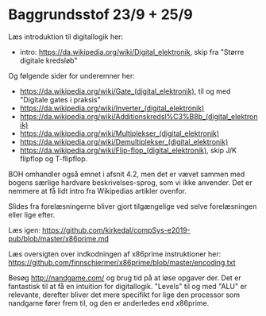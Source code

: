 # Baggrundsstof 23/9 + 25/9

Læs introduktion til digitallogik her:

  * intro: https://da.wikipedia.org/wiki/Digital_elektronik, skip fra "Større digitale kredsløb"

Og følgende sider for underemner her:

  * https://da.wikipedia.org/wiki/Gate_(digital_elektronik), til og med "Digitale gates i praksis"
  * https://da.wikipedia.org/wiki/Inverter_(digital_elektronik)
  * https://da.wikipedia.org/wiki/Additionskredsl%C3%B8b_(digital_elektronik)
  * https://da.wikipedia.org/wiki/Multiplekser_(digital_elektronik)
  * https://da.wikipedia.org/wiki/Demultiplekser_(digital_elektronik)
  * https://da.wikipedia.org/wiki/Flip-flop_(digital_elektronik), skip J/K flipflop og T-flipflop.

BOH omhandler også emnet i afsnit 4.2, men det er vævet sammen med bogens særlige
hardvare beskrivelses-sprog, som vi ikke anvender. Det er nemmere at få lidt intro
fra Wikipedias artikler ovenfor.

Slides fra forelæsningerne bliver gjort tilgængelige ved selve forelæsningen
eller lige efter.

Læs igen: https://github.com/kirkedal/compSys-e2019-pub/blob/master/x86prime.md

Læs oversigten over indkodningen af x86prime instruktioner her: https://github.com/finnschiermer/x86prime/blob/master/encoding.txt

Besøg http://nandgame.com/ og brug tid på at løse opgaver der. Det er fantastisk til
at få en intuition for digitallogik. "Levels" til og med "ALU" er relevante, derefter
bliver det mere specifikt for lige den processor som nandgame fører frem til, og den
er anderledes end x86prime.

